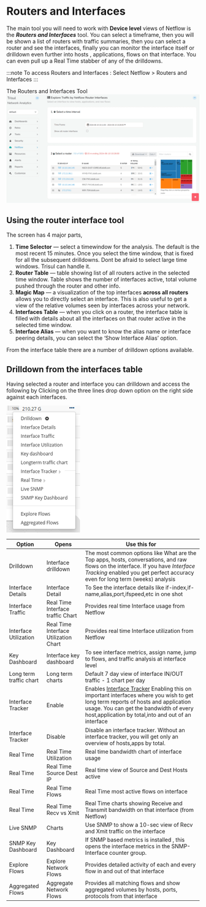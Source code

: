 # Routers and Interfaces

The main tool you will need to work with **Device level** views of
Netflow is the ***Routers and Interfaces*** tool. You can select a
timeframe, then you will be shown a list of routers with traffic
summaries, then you can select a router and see the interfaces, finally
you can monitor the interface itself or drilldown even further into
hosts , applications, flows on that interface. You can even pull up a
Real Time stabber of any of the drilldowns.

:::note
To access Routers and Interfaces : Select Netflow > Routers and Interfaces
:::

The Routers and Interfaces Tool  
![](images/router_interface.png)

## Using the router interface tool

The screen has 4 major parts,

1. **Time Selector** — select a timewindow for the analysis. The
   default is the most recent 15 minutes. Once you select the time
   window, that is fixed for all the subsequent drilldowns. Dont be
   afraid to select large time windows. Trisul can handle it.
2. **Router Table** — table showing list of all routers active in the
   selected time window. Table shows the number of interfaces active,
   total volume pushed through the router and other info.
3. **Magic Map** — a visualization of the top interfaces **across all
   routers** allows you to directly select an interface. This is also
   useful to get a view of the relative volumes seen by interfaces
   across your network.
4. **Interfaces Table** — when you click on a router, the interface
   table is filled with details about all the interfaces on that router
   active in the selected time window.
5. **Interface Alias** — when you want to know the alias name or
   interface peering details, you can select the ‘Show Interface Alias’
   option.

From the interface table there are a number of drilldown options
available.

## Drilldown from the interfaces table

Having selected a router and interface you can drilldown and access the
following by Clicking on the three lines drop down option on the right side against each interfaces.

![](images/options.png)

| Option                  | Opens                                 | Use this for                                                                                                                                                                                                                                                |
| ----------------------- | ------------------------------------- | ----------------------------------------------------------------------------------------------------------------------------------------------------------------------------------------------------------------------------------------------------------- |
| Drilldown               | Interface drilldown                   | The most common options like What are the Top apps, hosts, conversations, and raw flows on the interface. If you have *Interface Tracking* enabled you get perfect accuracy even for long term (weeks) analysis                                             |
| Interface Details       | Interface Detail                      | To See the interface details like if-index,if-name,alias,port,ifspeed,etc in one shot                                                                                                                                                                       |
| Interface Traffic       | Real Time Interface traffic Chart     | Provides real time Interface usage from Netflow                                                                                                                                                                                                             |
| Interface Utilization   | Real Time Interface Utilization Chart | Provides real time Interface utilization from Netflow                                                                                                                                                                                                       |
| Key Dashboard           | Interface key dashboard               | To see interface metrics, assign name, jump to flows, and traffic analysis at interface level                                                                                                                                                               |
| Long term traffic chart | Long term charts                      | Default 7 day view of interface IN/OUT traffic - 1 chart per day                                                                                                                                                                                            |
| Interface Tracker       | Enable                                | Enables [Interface Tracker](interface_tracker.html) Enabling this on important interfaces where you wish to get long term reports of hosts and application usage. You can get the bandwidth of every host,application by total,into and out of an interface |
| Interface Tracker       | Disable                               | Disable an interface tracker. Without an interface tracker, you will get only an overview of hosts,apps by total.                                                                                                                                           |
| Real Time               | Real Time Utilization                 | Real time bandwidth chart of interface usage                                                                                                                                                                                                                |
| Real Time               | Real Time Source Dest IP              | Real time view of Source and Dest Hosts active                                                                                                                                                                                                              |
| Real Time               | Real Time Flows                       | Real Time most active flows on interface                                                                                                                                                                                                                    |
| Real Time               | Real Time Recv vs Xmit                | Real Time charts showing Receive and Transmit bandwidth on that interface (from Netflow)                                                                                                                                                                    |
| Live SNMP               | Charts                                | Use SNMP to show a 10-sec view of Recv and Xmit traffic on the interface                                                                                                                                                                                    |
| SNMP Key Dashboard      | Key Dashboard                         | If SNMP based metrics is installed , this opens the interface metrics in the SNMP-Interface counter group.                                                                                                                                                  |
| Explore Flows           | Explore Network Flows                 | Provides detailed activity of each and every flow in and out of that interface                                                                                                                                                                              |
| Aggregated Flows        | Aggregate Network Flows               | Provides all matching flows and show aggregated volumes by hosts, ports, protocols from that interface                                                                                                                                                      |
